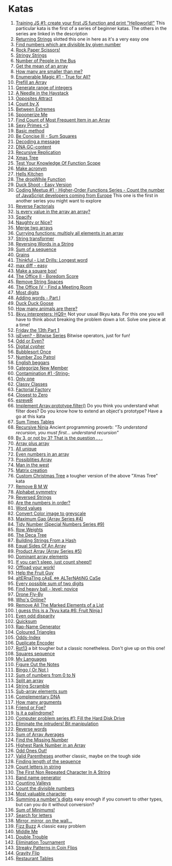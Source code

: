 # Katas

1. [Training JS #1: create your first JS function and print "Helloworld!"](https://www.codewars.com/kata/571ec274b1c8d4a61c0000c8) This particular kata is the first of a series of beginner katas. The others in the series are linked in the description
1. [Returning Strings](https://www.codewars.com/kata/55a70521798b14d4750000a4) slotted this one in here as it's a very easy one
1. [Find numbers which are divisible by given number](https://www.codewars.com/kata/55edaba99da3a9c84000003b)
1. [Rock Paper Scissors!](https://www.codewars.com/kata/5672a98bdbdd995fad00000f)
1. [Stringy Strings](https://www.codewars.com/kata/563b74ddd19a3ad462000054)
1. [Number of People in the Bus](https://www.codewars.com/kata/5648b12ce68d9daa6b000099)
1. [Get the mean of an array](https://www.codewars.com/kata/563e320cee5dddcf77000158)
1. [How many are smaller than me?](https://www.codewars.com/kata/56a1c074f87bc2201200002e)
1. [Enumerable Magic #1 - True for All?](https://www.codewars.com/kata/54598d1fcbae2ae05200112c/javascript)
1. [Prefill an Array](https://www.codewars.com/kata/54129112fb7c188740000162)
1. [Generate range of integers](https://www.codewars.com/kata/55eca815d0d20962e1000106)
1. [A Needle in the Haystack](https://www.codewars.com/kata/56676e8fabd2d1ff3000000c)
1. [Opposites Attract](https://www.codewars.com/kata/555086d53eac039a2a000083/javascript)
1. [Count by X](https://www.codewars.com/kata/5513795bd3fafb56c200049e)
1. [Between Extremes](https://www.codewars.com/kata/56d19b2ac05aed1a20000430)
1. [Spoonerize Me](https://www.codewars.com/kata/56b8903933dbe5831e000c76)
1. [Find Count of Most Frequent Item in an Array](https://www.codewars.com/kata/56582133c932d8239900002e)
1. [Sexy Primes <3](https://www.codewars.com/kata/56b58d11e3a3a7cade000792)
1. [Basic method](https://www.codewars.com/kata/55da49c166949c319200003e)
1. [Be Concise III - Sum Squares](https://www.codewars.com/kata/56f8fe6a2e6c0dc83b0008a7)
1. [Decoding a message](https://www.codewars.com/kata/565b9d6f8139573819000056)
1. [DNA GC-content](https://www.codewars.com/kata/5747a9bbe2fab9a0c400012f)
1. [Recursive Replication](https://www.codewars.com/kata/57547f9182655569ab0008c4)
1. [Xmas Tree](https://www.codewars.com/kata/577c349edf78c178a1000108)
1. [Test Your Knowledge Of Function Scope
](https://www.codewars.com/kata/56d344c7fd3a52566700124b)
1. [Make acronym](https://www.codewars.com/kata/57a60bad72292d3e93000a5a)
1. [Hells Kitchen](https://www.codewars.com/kata/57d1f36705c186d018000813)
1. [The dropWhile Function](https://www.codewars.com/kata/54f9c37106098647f400080a/javascript)
1. [Duck Shoot - Easy Version](https://www.codewars.com/kata/57d27a0a26427672b900046f/javascript)
1. [Coding Meetup #1 - Higher-Order Functions Series - Count the number of JavaScript developers coming from Europe](https://www.codewars.com/kata/582746fa14b3892727000c4f) This one is the first in another series you might want to explore
1. [Reverse Factorials](https://www.codewars.com/kata/58067088c27998b119000451/javascript)
1. [Is every value in the array an array?](https://www.codewars.com/kata/582c81d982a0a65424000201)
1. [Spacify](https://www.codewars.com/kata/57f8ee485cae443c4d000127)
1. [Naughty or Nice?](https://www.codewars.com/kata/585eaef9851516fcae00004d)
1. [Merge two arrays](https://www.codewars.com/kata/583af10620dda4da270000c5)
1. [Currying functions: multiply all elements in an array](https://www.codewars.com/kata/586909e4c66d18dd1800009b)
1. [String transformer](https://www.codewars.com/kata/5878520d52628a092f0002d0)
1. [Reversing Words in a String](https://www.codewars.com/kata/57a55c8b72292d057b000594)
1. [Sum of a sequence](https://www.codewars.com/kata/586f6741c66d18c22800010a)
1. [Grains](https://www.codewars.com/kata/55f7eb009e6614447b000099)
1. [Thinkful - List Drills: Longest word](https://www.codewars.com/kata/58670300f04e7449290000e5)
1. [max diff - easy](https://www.codewars.com/kata/588a3c3ef0fbc9c8e1000095)
1. [Make a square box!](https://www.codewars.com/kata/58644e8ddf95f81a38001d8d)
1. [The Office II - Boredom Score](https://www.codewars.com/kata/57ed4cef7b45ef8774000014)
1. [Remove String Spaces](https://www.codewars.com/kata/57eae20f5500ad98e50002c5)
1. [The Office IV - Find a Meeting Room](https://www.codewars.com/kata/57f604a21bd4fe771b00009c)
1. [Most digits](https://www.codewars.com/kata/58daa7617332e59593000006)
1. [Adding words - Part I](https://www.codewars.com/kata/592eaf848c91f248ca000012)
1. [Duck Duck Goose](https://www.codewars.com/kata/582e0e592029ea10530009ce)
1. [How many animals are there?](https://www.codewars.com/kata/593406b8f3d071d83c00005d)
1. [8kyu interpreters: HQ9+](https://www.codewars.com/kata/591588d49f4056e13f000001) Not your usual 8kyu kata. For this one you will have to think about breaking the problem down a lot. Solve one piece at a time!
1. [Friday the 13th Part 1](https://www.codewars.com/kata/5925acf31a9825d616000e74)
1. [isEven? - Bitwise Series](https://www.codewars.com/kata/592a33e549fe9840a8000ba1) Bitwise operators, just for fun!
1. [Odd or Even?](https://www.codewars.com/kata/5949481f86420f59480000e7)
1. [Digital cypher](https://www.codewars.com/kata/592e830e043b99888600002d)
1. [Bubblesort Once](https://www.codewars.com/kata/56b97b776ffcea598a0006f2)
1. [Number Zoo Patrol](https://www.codewars.com/kata/5276c18121e20900c0000235)
1. [English beggars](https://www.codewars.com/kata/59590976838112bfea0000fa)
1. [Categorize New Member](https://www.codewars.com/kata/5502c9e7b3216ec63c0001aa)
1. [Contamination #1 -String-](https://www.codewars.com/kata/596fba44963025c878000039)
1. [Only one](https://www.codewars.com/kata/5734c38da41454b7f700106e)
1. [Classy Classes](https://www.codewars.com/kata/55a144eff5124e546400005a)
1. [Factorial Factory](https://www.codewars.com/kata/528e95af53dcdb40b5000171/javascript)
1. [Closest to Zero](https://www.codewars.com/kata/59887207635904314100007b)
1. [esreveR](https://www.codewars.com/kata/5413759479ba273f8100003d)
1. [Implement Array.prototype.filter()](https://www.codewars.com/kata/56dd9b84fe5754786f0014f7) Do you think you understand what filter does? Do you know how to extend an object's prototype? Have a go at this kata
1. [Sum Times Tables](https://www.codewars.com/kata/551e51155ed5ab41450006e1)
1. [Recursive Ninja](https://www.codewars.com/kata/583ed487ee36e2a8d20000e8) Ancient programming proverb: _"To understand recursion, you must first... understand recursion"_
1. [By 3, or not by 3? That is the question . . .](https://www.codewars.com/kata/59f7fc109f0e86d705000043)
1. [Array plus array](https://www.codewars.com/kata/5a2be17aee1aaefe2a000151)
1. [All unique](https://www.codewars.com/kata/553e8b195b853c6db4000048)
1. [Even numbers in an array](https://www.codewars.com/kata/5a431c0de1ce0ec33a00000c)
1. [Possiblities Array](https://www.codewars.com/kata/59b710ed70a3b7dd8f000027)
1. [Man in the west](https://www.codewars.com/kata/59bd5dc270a3b7350c00008b)
1. [Matrix creation](https://www.codewars.com/kata/5a34da5dee1aae516d00004a)
1. [Custom Christmas Tree](https://www.codewars.com/kata/5a405ba4e1ce0e1d7800012e) a tougher version of the above "Xmas Tree" kata
1. [Remove B M W](https://www.codewars.com/kata/59de795c289ef9197f000c48)
1. [Alphabet symmetry](https://www.codewars.com/kata/59d9ff9f7905dfeed50000b0)
1. [Reversed Strings](https://www.codewars.com/kata/5168bb5dfe9a00b126000018)
1. [Are the numbers in order?](https://www.codewars.com/kata/56b7f2f3f18876033f000307)
1. [Word values](https://www.codewars.com/kata/598d91785d4ce3ec4f000018)
1. [Convert Color image to greyscale](https://www.codewars.com/kata/590ee3c979ae8923bf00095b)
1. [Maximum Gap (Array Series #4)](https://www.codewars.com/kata/5a7893ef0025e9eb50000013)
1. [Tidy Number (Special Numbers Series #9)](https://www.codewars.com/kata/5a87449ab1710171300000fd)
1. [Row Weights](https://www.codewars.com/kata/5abd66a5ccfd1130b30000a9)
1. [The Deca Tree](https://www.codewars.com/kata/5acf710f46b4cb00810001e2/javascript)
1. [Building Strings From a Hash](https://www.codewars.com/kata/51c7d8268a35b6b8b40002f2)
1. [Equal Sides Of An Array](https://www.codewars.com/kata/5679aa472b8f57fb8c000047)
1. [Product Array (Array Series #5)](https://www.codewars.com/kata/5a905c2157c562994900009d)
1. [Dominant array elements](https://www.codewars.com/kata/5a04133e32b8b998dc000089/javascript)
1. [If you can't sleep, just count sheep!!](https://www.codewars.com/kata/5b077ebdaf15be5c7f000077)
1. [Offload your work!](https://www.codewars.com/kata/5b3e1dca3da310a4390000f3)
1. [Help the Fruit Guy](https://www.codewars.com/kata/557af4c6169ac832300000ba)
1. [altERnaTIng cAsE <=> ALTerNAtiNG CaSe](https://www.codewars.com/kata/56efc695740d30f963000557)
1. [Every possible sum of two digits](https://www.codewars.com/kata/5b4e474305f04bea11000148)
1. [Find heavy ball - level: novice](https://www.codewars.com/kata/544047f0cf362503e000036e)
1. [Drone Fly-By](https://www.codewars.com/kata/58356a94f8358058f30004b5)
1. [Who's Online?](https://www.codewars.com/kata/5b6375f707a2664ada00002a)
1. [Remove All The Marked Elements of a List](https://www.codewars.com/kata/563089b9b7be03472d00002b)
1. [I guess this is a 7kyu kata #6: Fruit Ninja I](https://www.codewars.com/kata/57d60363a65454701d000e11)
1. [Even odd disparity](https://www.codewars.com/kata/59c62f1bdcc40560a2000060/javascript)
1. [Quicksum](https://www.codewars.com/kata/569924899aa8541eb200003f)
1. [Rap-Name Generator](https://www.codewars.com/kata/5c06a930717256064b0001ab)
1. [Coloured Triangles](https://www.codewars.com/kata/5a25ac6ac5e284cfbe000111)
1. [Odds-Index](https://www.codewars.com/kata/5a941f4e1a60f6e8a70025fe)
1. [Duplicate Encoder](https://www.codewars.com/kata/54b42f9314d9229fd6000d9c)
1. [Rot13](https://www.codewars.com/kata/530e15517bc88ac656000716) a bit tougher but a classic nonetheless. Don't give up on this one!
1. [Squares sequence](https://www.codewars.com/kata/5546180ca783b6d2d5000062)
1. [My Languages](https://www.codewars.com/kata/5b16490986b6d336c900007d)
1. [Figure Out the Notes](https://www.codewars.com/kata/5602e85d255e3240c2000024)
1. [Bingo ( Or Not )](https://www.codewars.com/kata/5a1ee4dfffe75f0fcb000145)
1. [Sum of numbers from 0 to N](https://www.codewars.com/kata/56e9e4f516bcaa8d4f001763)
1. [Split an array](https://www.codewars.com/kata/550aea365951383698000727)
1. [String Scramble](https://www.codewars.com/kata/5822d89270ca28c85c0000f3)
1. [Sub-array elements sum](https://www.codewars.com/kata/5b5e0ef007a26632c400002a)
1. [Complementary DNA](https://www.codewars.com/kata/554e4a2f232cdd87d9000038)
1. [How many arguments](https://www.codewars.com/kata/5c44b0b200ce187106452139)
1. [Friend or Foe?](https://www.codewars.com/kata/55b42574ff091733d900002f)
1. [Is it a palindrome?](https://www.codewars.com/kata/57a1fd2ce298a731b20006a4)
1. [Computer problem series #1: Fill the Hard Disk Drive](https://www.codewars.com/kata/5d49c93d089c6e000ff8428c)
1. [Eliminate the intruders! Bit manipulation](https://www.codewars.com/kata/5a0d38c9697598b67a000041)
1. [Reverse words](https://www.codewars.com/kata/5259b20d6021e9e14c0010d4)
1. [Sum of Array Averages](https://www.codewars.com/kata/56d5166ec87df55dbe000063)
1. [Find the Missing Number](https://www.codewars.com/kata/57f5e7bd60d0a0cfd900032d)
1. [Highest Rank Number in an Array](https://www.codewars.com/kata/5420fc9bb5b2c7fd57000004)
1. [Odd Ones Out!](https://www.codewars.com/kata/5d376cdc9bcee7001fcb84c0)
1. [Valid Parentheses](https://www.codewars.com/kata/52774a314c2333f0a7000688) another classic, maybe on the tough side
1. [Finding length of the sequence](https://www.codewars.com/kata/5566b0dd450172dfc4000005)
1. [Count letters in string](https://www.codewars.com/kata/5808ff71c7cfa1c6aa00006d)
1. [The First Non Repeated Character In A String](https://www.codewars.com/kata/570f6436b29c708a32000826)
1. [Band name generator](https://www.codewars.com/kata/59727ff285281a44e3000011)
1. [Counting Valleys](https://www.codewars.com/kata/5da9973d06119a000e604cb6)
1. [Count the divisible numbers](https://www.codewars.com/kata/55a5c82cd8e9baa49000004c)
1. [Most valuable character](https://www.codewars.com/kata/5dd5128f16eced000e4c42ba)
1. [Summing a number's digits](https://www.codewars.com/kata/52f3149496de55aded000410) easy enough if you convert to other types, but can you do it without conversion?
1. [Sum of Minimums!](https://www.codewars.com/kata/5d5ee4c35162d9001af7d699)
1. [Search for letters](https://www.codewars.com/kata/52dbae61ca039685460001ae)
1. [Mirror, mirror, on the wall...](https://www.codewars.com/kata/5f55ecd770692e001484af7d)
1. [Fizz Buzz](https://www.codewars.com/kata/5300901726d12b80e8000498) A classic easy problem
1. [Middle Me](https://www.codewars.com/kata/59cd155d1a68b70f8e000117)
1. [Double Trouble](https://www.codewars.com/kata/57f7796697d62fc93d0001b8)
1. [Elimination Tournament](https://www.codewars.com/kata/5f631ed489e0e101a70c70a0)
1. [Streaky Patterns in Coin Flips](https://www.codewars.com/kata/5c1ac4f002c59c725900003f)
1. [Gravity Flip](https://www.codewars.com/kata/5f70c883e10f9e0001c89673)
1. [Restaurant Tables](https://www.codewars.com/kata/598c1bc6a04cd3b8dd000012)

